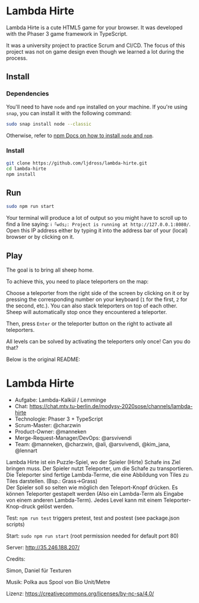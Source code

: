 # Lambda Hirte
Lambda Hirte is a cute HTML5 game for your browser. It was developed with the Phaser 3 game framework in TypeScript.

It was a university project to practice Scrum and CI/CD. The focus of this project was not on game design even though we learned a lot during the process.

## Install
### Dependencies
You'll need to have `node` and `npm` installed on your machine. If you're using `snap`, you can install it with the following command:
```bash
sudo snap install node --classic
```
Otherwise, refer to [npm Docs on how to install `node` and `npm`](https://docs.npmjs.com/downloading-and-installing-node-js-and-npm).
### Install
```bash
git clone https://github.com/ljdross/lambda-hirte.git
cd lambda-hirte
npm install
```

## Run
```bash
sudo npm run start
```
Your terminal will produce a lot of output so you might have to scroll up to find a line saying: `ℹ ｢wds｣: Project is running at http://127.0.0.1:8080/`. Open this IP address either by typing it into the address bar of your (local) browser or by clicking on it.

## Play
The goal is to bring all sheep home.

To achieve this, you need to place teleporters on the map:

Choose a teleporter from the right side of the screen by clicking on it or by pressing the corresponding number on your keyboard (`1` for the first, `2` for the second, etc.). You can also stack teleporters on top of each other. Sheep will automatically stop once they encountered a teleporter.

Then, press `Enter` or the teleporter button on the right to activate all teleporters.

All levels can be solved by activating the teleporters only once! Can you do that?


Below is the original README:
# Lambda Hirte

* Aufgabe: Lambda-Kalkül / Lemminge
* Chat: https://chat.mtv.tu-berlin.de/modysy-2020sose/channels/lambda-hirte
* Technologie: Phaser 3 + TypeScript
* Scrum-Master: @charzwin
* Product-Owner: @manneken
* Merge-Request-Manager/DevOps: @arsvivendi
* Team: @manneken, @charzwin, @ali, @arsvivendi, @kim_jana, @lennart

Lambda Hirte ist ein Puzzle-Spiel, wo der Spieler (Hirte) Schafe ins Ziel bringen muss. 
Der Spieler nutzt Teleporter, um die Schafe zu transportieren. Die Teleporter sind fertige Lambda-Terme, die eine Abbildung von Tiles zu Tiles darstellen. (Bsp.: Grass->Grass)  
Der Spieler soll so selten wie möglich den Teleport-Knopf drücken.
Es können Teleporter gestapelt werden (Also ein Lambda-Term als Eingabe von einem anderen Lambda-Term). Jedes Level kann mit einem Teleporter-Knop-druck gelöst werden.


Test:
`npm run test` triggers pretest, test and postest (see package.json scripts)

Start:
`sudo npm run start` (root permission needed for default port 80)

Server:
http://35.246.188.207/

Credits:

Simon, Daniel für Texturen

Musik: Polka aus Spool von Bio Unit/Metre


Lizenz: https://creativecommons.org/licenses/by-nc-sa/4.0/

